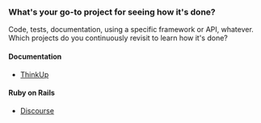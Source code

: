 ### What's your go-to project for seeing how it's done?

Code, tests, documentation, using a specific framework or API, whatever.  
Which projects do you continuously revisit to learn how it's done?

#### Documentation
- [ThinkUp](https://github.com/ginatrapani/ThinkUp)

#### Ruby on Rails
- [Discourse](https://github.com/discourse/discourse)
